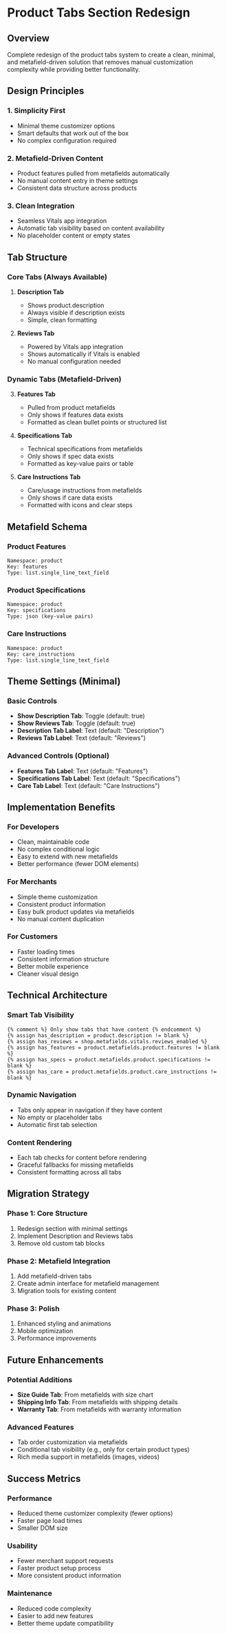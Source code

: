 # Product Tabs Section Redesign

## Overview
Complete redesign of the product tabs system to create a clean, minimal, and metafield-driven solution that removes manual customization complexity while providing better functionality.

## Design Principles

### 1. Simplicity First
- Minimal theme customizer options
- Smart defaults that work out of the box
- No complex configuration required

### 2. Metafield-Driven Content
- Product features pulled from metafields automatically
- No manual content entry in theme settings
- Consistent data structure across products

### 3. Clean Integration
- Seamless Vitals app integration
- Automatic tab visibility based on content availability
- No placeholder content or empty states

## Tab Structure

### Core Tabs (Always Available)
1. **Description Tab**
   - Shows product.description
   - Always visible if description exists
   - Simple, clean formatting

2. **Reviews Tab**
   - Powered by Vitals app integration
   - Shows automatically if Vitals is enabled
   - No manual configuration needed

### Dynamic Tabs (Metafield-Driven)
3. **Features Tab**
   - Pulled from product metafields
   - Only shows if features data exists
   - Formatted as clean bullet points or structured list

4. **Specifications Tab**
   - Technical specifications from metafields
   - Only shows if spec data exists
   - Formatted as key-value pairs or table

5. **Care Instructions Tab**
   - Care/usage instructions from metafields
   - Only shows if care data exists
   - Formatted with icons and clear steps

## Metafield Schema

### Product Features
```
Namespace: product
Key: features
Type: list.single_line_text_field
```

### Product Specifications  
```
Namespace: product
Key: specifications
Type: json (key-value pairs)
```

### Care Instructions
```
Namespace: product
Key: care_instructions
Type: list.single_line_text_field
```

## Theme Settings (Minimal)

### Basic Controls
- **Show Description Tab**: Toggle (default: true)
- **Show Reviews Tab**: Toggle (default: true) 
- **Description Tab Label**: Text (default: "Description")
- **Reviews Tab Label**: Text (default: "Reviews")

### Advanced Controls (Optional)
- **Features Tab Label**: Text (default: "Features")
- **Specifications Tab Label**: Text (default: "Specifications")  
- **Care Tab Label**: Text (default: "Care Instructions")

## Implementation Benefits

### For Developers
- Clean, maintainable code
- No complex conditional logic
- Easy to extend with new metafields
- Better performance (fewer DOM elements)

### For Merchants  
- Simple theme customization
- Consistent product information
- Easy bulk product updates via metafields
- No manual content duplication

### For Customers
- Faster loading times
- Consistent information structure
- Better mobile experience
- Cleaner visual design

## Technical Architecture

### Smart Tab Visibility
```liquid
{% comment %} Only show tabs that have content {% endcomment %}
{% assign has_description = product.description != blank %}
{% assign has_reviews = shop.metafields.vitals.reviews_enabled %}
{% assign has_features = product.metafields.product.features != blank %}
{% assign has_specs = product.metafields.product.specifications != blank %}
{% assign has_care = product.metafields.product.care_instructions != blank %}
```

### Dynamic Navigation
- Tabs only appear in navigation if they have content
- No empty or placeholder tabs
- Automatic first tab selection

### Content Rendering
- Each tab checks for content before rendering
- Graceful fallbacks for missing metafields
- Consistent formatting across all tabs

## Migration Strategy

### Phase 1: Core Structure
1. Redesign section with minimal settings
2. Implement Description and Reviews tabs
3. Remove old custom tab blocks

### Phase 2: Metafield Integration
1. Add metafield-driven tabs
2. Create admin interface for metafield management
3. Migration tools for existing content

### Phase 3: Polish
1. Enhanced styling and animations
2. Mobile optimization
3. Performance improvements

## Future Enhancements

### Potential Additions
- **Size Guide Tab**: From metafields with size chart
- **Shipping Info Tab**: From metafields with shipping details
- **Warranty Tab**: From metafields with warranty information

### Advanced Features
- Tab order customization via metafields
- Conditional tab visibility (e.g., only for certain product types)
- Rich media support in metafields (images, videos)

## Success Metrics

### Performance
- Reduced theme customizer complexity (fewer options)
- Faster page load times
- Smaller DOM size

### Usability  
- Fewer merchant support requests
- Faster product setup process
- More consistent product information

### Maintenance
- Reduced code complexity
- Easier to add new features
- Better theme update compatibility